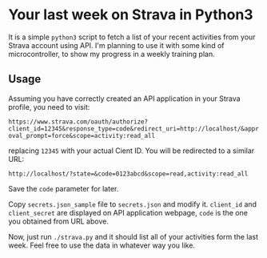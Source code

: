 # Your last week on Strava in Python3

It is a simple `python3` script to fetch a list of your recent activities from your Strava account using API. I'm planning to use it with some kind of microcontroller, to show my progress in a weekly training plan.

## Usage

Assuming you have correctly created an API application in your Strava profile, you need to visit:

`https://www.strava.com/oauth/authorize?client_id=12345&response_type=code&redirect_uri=http://localhost/&approval_prompt=force&scope=activity:read_all`

replacing `12345` with your actual Cient ID. You will be redirected to a similar URL:

`http://localhost/?state=&code=0123abcd&scope=read,activity:read_all`

Save the `code` parameter for later.

Copy `secrets.json_sample` file to `secrets.json` and modify it. `client_id` and `client_secret` are displayed on API application webpage, `code` is the one you obtained from URL above.

Now, just run `./strava.py` and it should list all of your activities form the last week. Feel free to use the data in whatever way you like.
